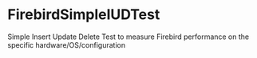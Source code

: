 # FirebirdSimpleIUDTest
Simple Insert Update Delete Test to measure Firebird performance on the specific hardware/OS/configuration
